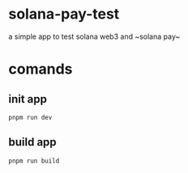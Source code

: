 # solana-pay-test

a simple app to test solana web3 and ~solana pay~


# comands

## init app

`pnpm run dev`

## build app

`pnpm run build`
